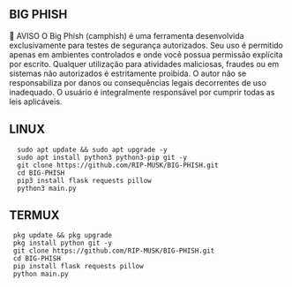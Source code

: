 ## BIG PHISH
🚨 AVISO 
O Big Phish (camphish) é uma ferramenta desenvolvida exclusivamente para testes de segurança autorizados. Seu uso é permitido apenas em ambientes controlados e onde você possua permissão explícita por escrito. Qualquer utilização para atividades maliciosas, fraudes ou em sistemas não autorizados é estritamente proibida. O autor não se responsabiliza por danos ou consequências legais decorrentes de uso inadequado. O usuário é integralmente responsável por cumprir todas as leis aplicáveis.

## LINUX

      sudo apt update && sudo apt upgrade -y
      sudo apt install python3 python3-pip git -y
      git clone https://github.com/RIP-MUSK/BIG-PHISH.git
      cd BIG-PHISH 
      pip3 install flask requests pillow
      python3 main.py

## TERMUX

     pkg update && pkg upgrade
     pkg install python git -y
     git clone https://github.com/RIP-MUSK/BIG-PHISH.git
     cd BIG-PHISH
     pip install flask requests pillow
     python main.py

